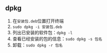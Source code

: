 ## dpkg

1. 在```安装包.deb```位置打开终端
2. ```sudo dpkg -i 安装包.deb```
3. 列出已安装的软件包：```dpkg -l```
4. 查看已经安装的包的信息：```sudo dpkg -s 包名```
5. 卸载：```sudo dpkg -r 包名```